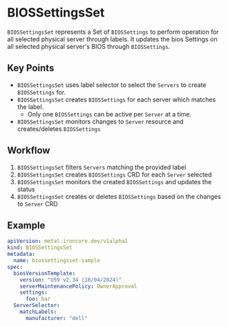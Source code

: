 # BIOSSettingsSet

`BIOSSettingsSet` represents a Set of `BIOSSettings` to perform operation for all selected physical server through labels. It updates the bios Settings on all selected physical server's BIOS through `BIOSSettings`. 

## Key Points

- `BIOSSettingsSet` uses label selector to select the `Servers` to create `BIOSSettings` for.
- `BIOSSettingsSet` creates `BIOSSettings` for each server which matches the label.
    - Only one `BIOSSettings` can be active per `Server` at a time. 
- `BIOSSettingsSet` monitors changes to `Server` resource and creates/deletes `BIOSSettings`

## Workflow

1. `BIOSSettingsSet` filters `Servers` matching the provided label
2. `BIOSSettingsSet` creates `BIOSSettings` CRD for each `Server` selected
3. `BIOSSettingsSet` monitors the created `BIOSSettings` and updates the status
4. `BIOSSettingsSet` creates or deletes `BIOSSettings` based on the changes to `Server` CRD

## Example

```yaml
apiVersion: metal.ironcore.dev/v1alpha1
kind: BIOSSettingsSet
metadata:
  name: biossettingsset-sample
spec:
  biosVersionTemplate:
    version: "U59 v2.34 (10/04/2024)"
    serverMaintenancePolicy: OwnerApproval
    settings:
      foo: bar
  ServerSelector:
    matchLabels: 
      manufacturer: "dell"
```
